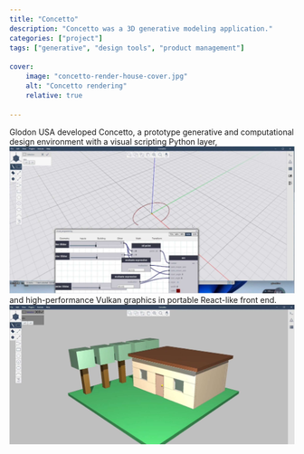 ```yaml
---
title: "Concetto"
description: "Concetto was a 3D generative modeling application."
categories: ["project"]
tags: ["generative", "design tools", "product management"]

cover:
    image: "concetto-render-house-cover.jpg"
    alt: "Concetto rendering"
    relative: true

---
```

Glodon USA developed Concetto, a prototype generative and computational design environment with a visual scripting Python layer, 
![Concetto graph UI](concetto-sliders-circle.jpg)
and high-performance Vulkan graphics in portable React-like front end.
![Concetto rendering](concetto-render-house.jpg)

